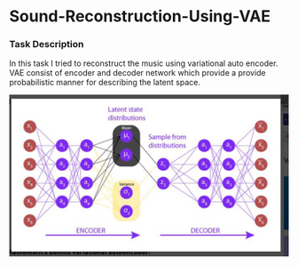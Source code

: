 # Sound-Reconstruction-Using-VAE
<h3> Task Description </h3>
<p> In this task I tried to reconstruct the music using variational auto encoder. VAE consist of encoder and decoder network which provide a provide probabilistic manner for describing the latent space.
</p>  
<img src="Screenshot 2022-05-19 at 5.15.28 PM.png" raw=true alt="Subject Pronouns" />
